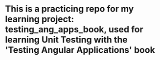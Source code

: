 # This is a practicing repo for my learning project: testing_ang_apps_book, used for learning Unit Testing with the 'Testing Angular Applications' book
